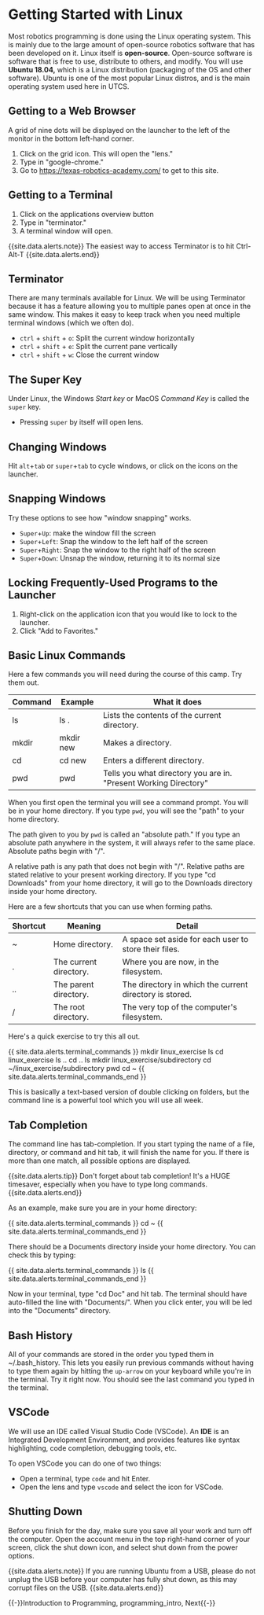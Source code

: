 # Getting Started with Linux

Most robotics programming is done using the Linux operating system. This is mainly due to the large amount of open-source robotics software that has been developed on it. Linux itself is **open-source**. Open-source software is software that is free to use, distribute to others, and modify. You will use **Ubuntu 18.04,** which is a Linux distribution (packaging of the OS and other software). Ubuntu is one of the most popular Linux distros, and is the main operating system used here in UTCS.

## Getting to a Web Browser

A grid of nine dots will be displayed on the launcher to the left of the monitor in the bottom left-hand corner.

1. Click on the grid icon. This will open the "lens."
2. Type in "google-chrome."
3. Go to https://texas-robotics-academy.com/ to get to this site.


## Getting to a Terminal

1. Click on the applications overview button
2. Type in "terminator."
3. A terminal window will open.

{{site.data.alerts.note}}
The easiest way to access Terminator is to hit Ctrl-Alt-T
{{site.data.alerts.end}}


## Terminator

There are many terminals available for Linux. We will be using Terminator because it has a feature allowing you to multiple panes open at once in the same window. This makes it easy to keep track when you need multiple terminal windows (which we often do).

- `ctrl` + `shift` + `o`: Split the current window horizontally
- `ctrl` + `shift` + `e`: Split the current pane vertically
- `ctrl` + `shift` + `w`: Close the current window

## The Super Key
Under Linux, the Windows *Start key* or MacOS *Command Key* is called the `super` key.
- Pressing `super` by itself will open lens.

## Changing Windows

Hit `alt`+`tab` or `super`+`tab` to cycle windows, or click on the icons on the launcher.

## Snapping Windows
Try these options to see how "window snapping" works.

- `Super`+`Up`: make the window fill the screen 
- `Super`+`Left`: Snap the window to the left half of the screen
- `Super`+`Right`: Snap the window to the right half of the screen
- `Super`+`Down`: Unsnap the window, returning it to its normal size

## Locking Frequently-Used Programs to the Launcher

1. Right-click on the application icon that you would like to lock to the launcher.
2. Click "Add to Favorites."

## Basic Linux Commands

Here a few commands you will need during the course of this camp. Try them out.

Command | Example | What it does
------- | ------- | ------------
ls | ls . | Lists the contents of the current directory.
mkdir | mkdir new | Makes a directory.
cd | cd new | Enters a different directory.
pwd | pwd | Tells you what directory you are in. "Present Working Directory"

When you first open the terminal you will see a command prompt. You will be in your home directory. If you type `pwd`, you will see the "path" to your home directory.

The path given to you by `pwd` is called an "absolute path." If you type an absolute path anywhere in the system, it will always refer to the same place. Absolute paths begin with "/".

A relative path is any path that does not begin with "/". Relative paths are stated relative to your present working directory. If you type "cd Downloads" from your home directory, it will go to the Downloads directory inside your home directory.

Here are a few shortcuts that you can use when forming paths.

 Shortcut | Meaning | Detail 
 ------- | ------- | ------
 ~     | Home directory.            | A space set aside for each user to store their files. 
 .     | The current directory.     | Where you are now, in the filesystem.                                                      
 ..    | The parent directory.      | The directory in which the current directory is stored.                                                      
 /     | The root directory.        | The very top of the computer's filesystem.            

Here's a quick exercise to try this all out.


{{ site.data.alerts.terminal_commands }}
mkdir linux_exercise
ls
cd linux_exercise
ls ..
cd ..
ls
mkdir linux_exercise/subdirectory
cd ~/linux_exercise/subdirectory
pwd
cd ~
{{ site.data.alerts.terminal_commands_end }}

This is basically a text-based version of double clicking on folders, but the command line is a powerful tool which you will use all week.

## Tab Completion

The command line has tab-completion. If you start typing the name of a file, directory, or command and hit tab, it will finish the name for you. If there is more than one match, all possible options are displayed.

{{site.data.alerts.tip}}
Don't forget about tab completion! It's a HUGE timesaver, especially when you have to type long commands.
{{site.data.alerts.end}}

As an example, make sure you are in your home directory:

{{ site.data.alerts.terminal_commands }}
cd ~
{{ site.data.alerts.terminal_commands_end }}

There should be a Documents directory inside your home directory. You can check this by typing:

{{ site.data.alerts.terminal_commands }}
ls
{{ site.data.alerts.terminal_commands_end }}

Now in your terminal, type "cd Doc" and hit tab. The terminal should have auto-filled the line with "Documents/". When you click enter, you will be led into the "Documents" directory.

## Bash History
All of your commands are stored in the order you typed them in ~/.bash_history. This lets you easily run previous commands without having to type them again by hitting the `up-arrow` on your keyboard while you're in the terminal. Try it right now. You should see the last command you typed in the terminal.

## VSCode 

We will use an IDE called Visual Studio Code (VSCode). An **IDE** is an Integrated Development Environment, and provides features like syntax highlighting, code completion, debugging tools, etc.

To open VSCode you can do one of two things:

* Open a terminal, type `code` and hit Enter.
* Open the lens and type `vscode` and select the icon for VSCode.


## Shutting Down

Before you finish for the day, make sure you save all your work and turn off the computer. Open the account menu in the top right-hand corner of your screen, click the shut down icon, and select shut down from the power options.

{{site.data.alerts.note}}
If you are running Ubuntu from a USB, please do not unplug the USB before your computer has fully shut down, as this may corrupt files on the USB.
{{site.data.alerts.end}}

{{-}}Introduction to Programming, programming_intro, Next{{-}}
